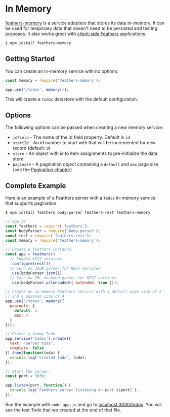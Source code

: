 # In Memory

[feathers-memory](https://github.com/feathersjs/feathers-memory/) is a service adapters that stores its data in-memory. It can be used for temporary data that doesn't need to be persisted and testing purposes. It also works great with [client-side Feathers](../clients/readme.md) applications.

```bash
$ npm install feathers-memory
```

## Getting Started

You can create an in-memory service with no options:

```js
const memory = require('feathers-memory');

app.use('/todos', memory());
```

This will create a `todos` datastore with the default configuration.

## Options

The following options can be passed when creating a new memory service:

- `idField` - The name of the id field property. Default is `id`
- `startId` - An id number to start with that will be incremented for new record (default: `0`)
- `store` - An object with id to item assignments to pre-initialize the data store
- `paginate` - A pagination object containing a `default` and `max` page size (see the [Pagination chapter](databases/pagination.md))

## Complete Example

Here is an example of a Feathers server with a `todos` in-memory service that supports pagination:

```
$ npm install feathers body-parser feathers-rest feathers-memory
```

```js
// app.js
const feathers = require('feathers');
const bodyParser = require('body-parser');
const rest = require('feathers-rest');
const memory = require('feathers-memory');

// Create a feathers instance.
const app = feathers()
  // Enable REST services
  .configure(rest())
  // Turn on JSON parser for REST services
  .use(bodyParser.json())
  // Turn on URL-encoded parser for REST services
  .use(bodyParser.urlencoded({ extended: true }));

// Create an in-memory Feathers service with a default page size of 2 items
// and a maximum size of 4
app.use('/todos', memory({
  paginate: {
    default: 2,
    max: 4
  }
}));

// Create a dummy Todo
app.service('todos').create({
  text: 'Server todo',
  complete: false
}).then(function(todo) {
  console.log('Created todo', todo);
});

// Start the server.
const port = 3030;

app.listen(port, function() {
  console.log(`Feathers server listening on port ${port}`);
});
```

Run the example with `node app.js` and go to [localhost:3030/todos](http://localhost:3030/todos). You will see the test Todo that we created at the end of that file.
